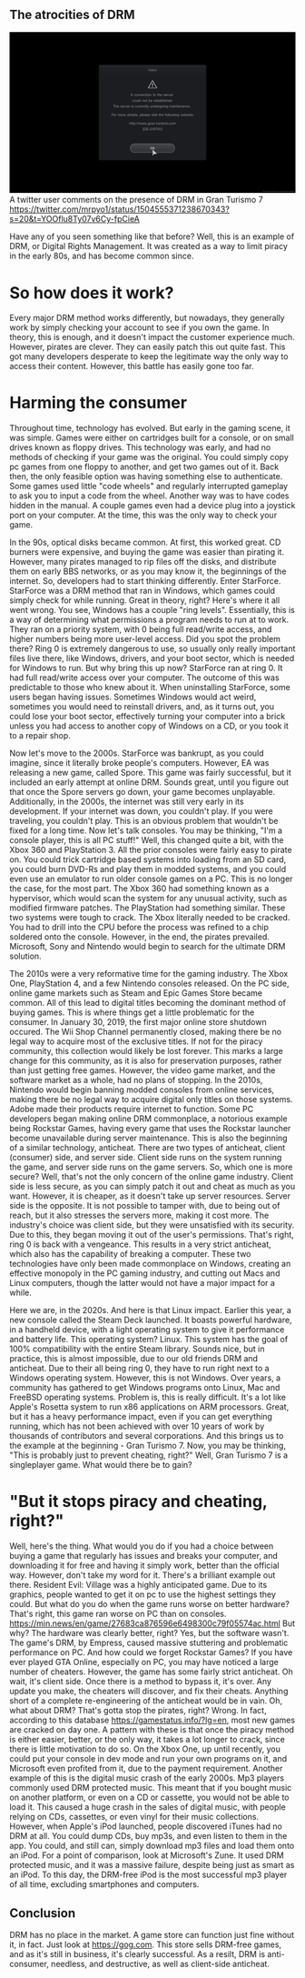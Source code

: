 ## The atrocities of DRM

![DRM in Gran Turismo 7](/assets/granturismodrm.jpg)
A twitter user comments on the presence of DRM in Gran Turismo 7
https://twitter.com/mrpyo1/status/1504555371238670343?s=20&t=YOOflu8Ty07v6Cy-fpCieA

Have any of you seen something like that before? Well, this is an example of DRM, or Digital Rights Management. It was created as a way to limit piracy in the early 80s, and has become common since.

# So how does it work?

Every major DRM method works differently, but nowadays, they generally work by simply checking your account to see if you own the game. In theory, this is enough, and it doesn't impact the customer experience much. However, pirates are clever. They can easily patch this out quite fast. This got many developers desperate to keep the legitimate way the only way to access their content. However, this battle has easily gone too far.

# Harming the consumer

Throughout time, technology has evolved. But early in the gaming scene, it was simple. Games were either on cartridges built for a console, or on small drives known as floppy drives. This technology was early, and had no methods of checking if your game was the original. You could simply copy pc games from one floppy to another, and get two games out of it. Back then, the only feasible option was having something else to authenticate. Some games used little "code wheels" and regularly interrupted gameplay to ask you to input a code from the wheel. Another way was to have codes hidden in the manual. A couple games even had a device plug into a joystick port on your computer. At the time, this was the only way to check your game.

In the 90s, optical disks became common. At first, this worked great. CD burners were expensive, and buying the game was easier than pirating it. However, many pirates managed to rip files off the disks, and distribute them on early BBS networks, or as you may know it, the beginnings of the internet. So, developers had to start thinking differently. Enter StarForce. StarForce was a DRM method that ran in Windows, which games could simply check for while running. Great in theory, right?
Here's where it all went wrong. You see, Windows has a couple "ring levels". Essentially, this is a way of determining what permissions a program needs to run at to work. They ran on a priority system, with 0 being full read/write access, and higher numbers being more user-level access. Did you spot the problem there? Ring 0 is extremely dangerous to use, so usually only really important files live there, like Windows, drivers, and your boot sector, which is needed for Windows to run. But why bring this up now?
StarForce ran at ring 0. It had full read/write access over your computer. The outcome of this was predictable to those who knew about it. When uninstalling StarForce, some users began having issues. Sometimes Windows would act weird, sometimes you would need to reinstall drivers, and, as it turns out, you could lose your boot sector, effectively turning your computer into a brick unless you had access to another copy of Windows on a CD, or you took it to a repair shop.

Now let's move to the 2000s. StarForce was bankrupt, as you could imagine, since it literally broke people's computers. However, EA was releasing a new game, called Spore. This game was fairly successful, but it included an early attempt at online DRM. Sounds great, until you figure out that once the Spore servers go down, your game becomes unplayable. Additionally, in the 2000s, the internet was still very early in its development. If your internet was down, you couldn't play. If you were traveling, you couldn't play. This is an obvious problem that wouldn't be fixed for a long time.
Now let's talk consoles. You may be thinking, "I'm a console player, this is all PC stuff!" Well, this changed quite a bit, with the Xbox 360 and PlayStation 3. All the prior consoles were fairly easy to pirate on. You could trick cartridge based systems into loading from an SD card, you could burn DVD-Rs and play them in modded systems, and you could even use an emulator to run older console games on a PC. This is no longer the case, for the most part. The Xbox 360 had something known as a hypervisor, which would scan the system for any unusual activity, such as modified firmware patches. The PlayStation had something similar. These two systems were tough to crack. The Xbox literally needed to be cracked. You had to drill into the CPU before the process was refined to a chip soldered onto the console. However, in the end, the pirates prevailed. Microsoft, Sony and Nintendo would begin to search for the ultimate DRM solution.

The 2010s were a very reformative time for the gaming industry. The Xbox One, PlayStation 4, and a few Nintendo consoles released. On the PC side, online game markets such as Steam and Epic Games Store became common. All of this lead to digital titles becoming the dominant method of buying games. This is where things get a little problematic for the consumer.
In January 30, 2019, the first major online store shutdown occured. The Wii Shop Channel permanently closed, making there be no legal way to acquire most of the exclusive titles. If not for the piracy community, this collection would likely be lost forever. This marks a large change for this community, as it is also for preservation purposes, rather than just getting free games. However, the video game market, and the software market as a whole, had no plans of stopping.
In the 2010s, Nintendo would begin banning modded consoles from online services, making there be no legal way to acquire digital only titles on those systems. Adobe made their products require internet to function. Some PC developers began making online DRM commonplace, a notorious example being Rockstar Games, having every game that uses the Rockstar launcher become unavailable during server maintenance.
This is also the beginning of a similar technology, anticheat. There are two types of anticheat, client (consumer) side, and server side. Client side runs on the system running the game, and server side runs on the game servers. So, which one is more secure? Well, that's not the only concern of the online game industry. Client side is less secure, as you can simply patch it out and cheat as much as you want. However, it is cheaper, as it doesn't take up server resources. Server side is the opposite. It is not possible to tamper with, due to being out of reach, but it also stresses the servers more, making it cost more. The industry's choice was client side, but they were unsatisfied with its security. Due to this, they began moving it out of the user's permissions. That's right, ring 0 is back with a vengeance. This results in a very strict anticheat, which also has the capability of breaking a computer. 
These two technologies have only been made commonplace on Windows, creating an effective monopoly in the PC gaming industry, and cutting out Macs and Linux computers, though the latter would not have a major impact for a while.

Here we are, in the 2020s. And here is that Linux impact.
Earlier this year, a new console called the Steam Deck launched. It boasts powerful hardware, in a handheld device, with a light operating system to give it performance and battery life. This operating system? Linux. This system has the goal of 100% compatibility with the entire Steam library. Sounds nice, but in practice, this is almost impossible, due to our old friends DRM and anticheat. Due to their all being ring 0, they have to run right next to a Windows operating system. However, this is not Windows. Over years, a community has gathered to get Windows programs onto Linux, Mac and FreeBSD operating systems. Problem is, this is really difficult. It's a lot like Apple's Rosetta system to run x86 applications on ARM processors. Great, but it has a heavy performance impact, even if you can get everything running, which has not been achieved with over 10 years of work by thousands of contributors and several corporations.
And this brings us to the example at the beginning - Gran Turismo 7. Now, you may be thinking, "This is probably just to prevent cheating, right?" Well, Gran Turismo 7 is a singleplayer game. What would there be to gain?

# "But it stops piracy and cheating, right?"

Well, here's the thing. What would you do if you had a choice between buying a game that regularly has issues and breaks your computer, and downloading it for free and having it simply work, better than the official way. However, don't take my word for it. There's a brilliant example out there.
Resident Evil: Village was a highly anticipated game. Due to its graphics, people wanted to get it on pc to  use the highest settings they could. But what do you do when the game runs worse on better hardware? That's right, this game ran worse on PC than on consoles.
https://min.news/en/game/27683ca876596e6498300c79f05574ac.html
But why? The hardware was clearly better, right? Yes, but the software wasn't. The game's DRM, by Empress, caused massive stuttering and problematic performance on PC.
And how could we forget Rockstar Games? If you have ever played GTA Online, especially on PC, you may have noticed a large number of cheaters. However, the game has some fairly strict anticheat. Oh wait, it's client side. Once there is a method to bypass it, it's over. Any update you make, the cheaters will discover, and fix their cheats. Anything short of a complete re-engineering of the anticheat would be in vain.
Oh, what about DRM? That's gotta stop the pirates, right? Wrong. In fact, according to this database https://gamestatus.info/?lg=en, most new games are cracked on day one.
A pattern with these is that once the piracy method is either easier, better, or the only way, it takes a lot longer to crack, since there is little motivation to do so. On the Xbox One, up until recently, you could put your console in dev mode and run your own programs on it, and Microsoft even profited from it, due to the payment requirement.
Another example of this is the digital music crash of the early 2000s. Mp3 players commonly used DRM protected music. This meant that if you bought music on another platform, or even on a CD or cassette, you would not be able to load it. This caused a huge crash in the sales of digital music, with people relying on CDs, cassettes, or even vinyl for their music collections. However, when Apple's iPod launched, people discovered iTunes had no DRM at all. You could dump CDs, buy mp3s, and even listen to them in the app. You could, and still can, simply download mp3 files and load them onto an iPod. For a point of comparison, look at Microsoft's Zune. It used DRM protected music, and it was a massive failure, despite being just as smart as an iPod. To this day, the DRM-free iPod is the most successful mp3 player of all time, excluding smartphones and computers.

## Conclusion

DRM has no place in the market. A game store can function just fine without it, in fact. Just look at https://gog.com. This store sells DRM-free games, and as it's still in business, it's clearly successful.
As a resilt, DRM is anti-consumer, needless, and destructive, as well as client-side anticheat.
